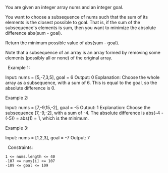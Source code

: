 You are given an integer array nums and an integer goal.

You want to choose a subsequence of nums such that the sum of its elements is the closest possible to goal. That is, if the sum of the subsequence's elements is sum, then you want to minimize the absolute difference abs(sum - goal).

Return the minimum possible value of abs(sum - goal).

Note that a subsequence of an array is an array formed by removing some elements (possibly all or none) of the original array.

 
Example 1:

Input: nums = [5,-7,3,5], goal = 6
Output: 0
Explanation: Choose the whole array as a subsequence, with a sum of 6.
This is equal to the goal, so the absolute difference is 0.


Example 2:

Input: nums = [7,-9,15,-2], goal = -5
Output: 1
Explanation: Choose the subsequence [7,-9,-2], with a sum of -4.
The absolute difference is abs(-4 - (-5)) = abs(1) = 1, which is the minimum.


Example 3:

Input: nums = [1,2,3], goal = -7
Output: 7


 
Constraints:


	1 <= nums.length <= 40
	-107 <= nums[i] <= 107
	-109 <= goal <= 109

